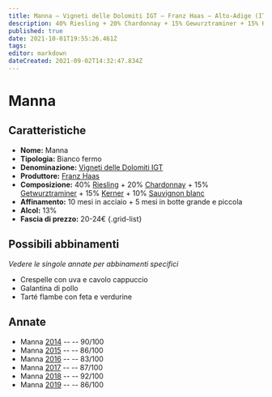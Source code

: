 ```yaml
---
title: Manna – Vigneti delle Dolomiti IGT – Franz Haas – Alto-Adige (IT) – 20-24€ – 3★-5★
description: 40% Riesling + 20% Chardonnay + 15% Gewurztraminer + 15% Kerner + 10% Sauvignon Blanc | Crespelle con uva e cavolo cappuccio – Galantina di pollo – Tarté flambe con feta e verdurine – Aragosta alla catalana
published: true
date: 2021-10-01T19:55:26.461Z
tags: 
editor: markdown
dateCreated: 2021-09-02T14:32:47.834Z
---
```


# Manna

## Caratteristiche
- **Nome:** Manna
- **Tipologia:** Bianco fermo
- **Denominazione:** [Vigneti delle Dolomiti IGT](/denominazioni/Italia/Alto-Adige/IGT-Vigneti-Delle-Dolomiti)
- **Produttore:** [Franz Haas](/produttori/Italia/Alto-Adige/Franz-Haas) 
- **Composizione:** 40% [Riesling](/vitigni/Germania/riesling) + 20% [Chardonnay](/vitigni/Francia/chardonnay) + 15% [Getwurztraminer](/vitigni/Germania/gewurztraminer) + 15% [Kerner](/vitigni/Germania/kerner) + 10% [Sauvignon blanc](/vitigni/Francia/sauvignon-blanc) 
- **Affinamento:** 10 mesi in acciaio + 5 mesi in botte grande e piccola
- **Alcol:** 13%
- **Fascia di prezzo:** 20-24€
{.grid-list}

## Possibili abbinamenti
*Vedere le singole annate per abbinamenti specifici*

- Crespelle con uva e cavolo cappuccio
- Galantina di pollo
- Tarté flambe con feta e verdurine


## Annate
- Manna [2014](/vini/Italia/Alto-Adige/Franz-Haas/Manna/2014) -- <span class="star-4"></span> -- 90/100 
- Manna [2015](/vini/Italia/Alto-Adige/Franz-Haas/Manna/2015) -- <span class="star-3"></span> -- 86/100 
- Manna [2016](/vini/Italia/Alto-Adige/Franz-Haas/Manna/2016) -- <span class="star-2"></span> -- 83/100
- Manna [2017](/vini/Italia/Alto-Adige/Franz-Haas/Manna/2017) -- <span class="star-3"></span> -- 87/100
- Manna [2018](/vini/Italia/Alto-Adige/Franz-Haas/Manna/2018) -- <span class="star-5"></span> -- 92/100  
- Manna [2019](/vini/Italia/Alto-Adige/Franz-Haas/Manna/2019) -- <span class="star-3"></span> -- 86/100  